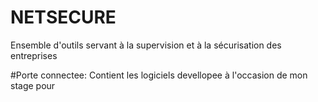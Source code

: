 # NETSECURE
Ensemble d'outils servant à la supervision et à la sécurisation des entreprises


#Porte connectee:
Contient les logiciels devellopee à l'occasion de mon stage pour 

